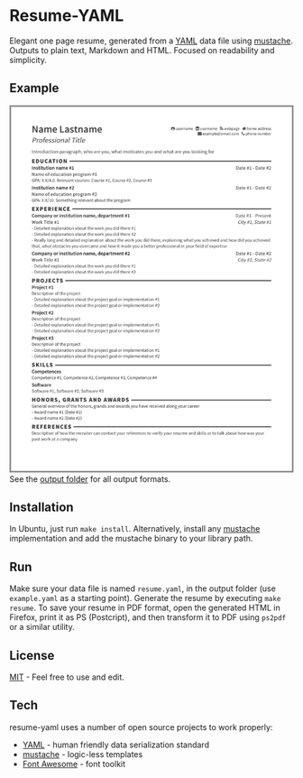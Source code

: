 # Resume-YAML

Elegant one page resume, generated from a [YAML](http://www.yaml.org/) data file using [mustache](https://mustache.github.io/).
Outputs to plain text, Markdown and HTML.
Focused on readability and simplicity.

Example
----
![](output/example.png)
See the [output folder](output/) for all output formats.

Installation
----
In Ubuntu, just run `make install`.
Alternatively, install any [mustache](https://mustache.github.io/) implementation and add the mustache binary to your library path.

Run
----
Make sure your data file is named `resume.yaml`, in the output folder (use `example.yaml` as a starting point).
Generate the resume by executing `make resume`.
To save your resume in PDF format, open the generated HTML in Firefox, print it as PS (Postcript), and then transform it to PDF using ```ps2pdf``` or a similar utility.

License
----
[MIT](LICENSE) - Feel free to use and edit.

Tech
----
resume-yaml uses a number of open source projects to work properly:

* [YAML](http://www.yaml.org/) - human friendly data serialization standard
* [mustache](https://mustache.github.io/) - logic-less templates
* [Font Awesome](https://fortawesome.github.io/Font-Awesome/) - font toolkit
